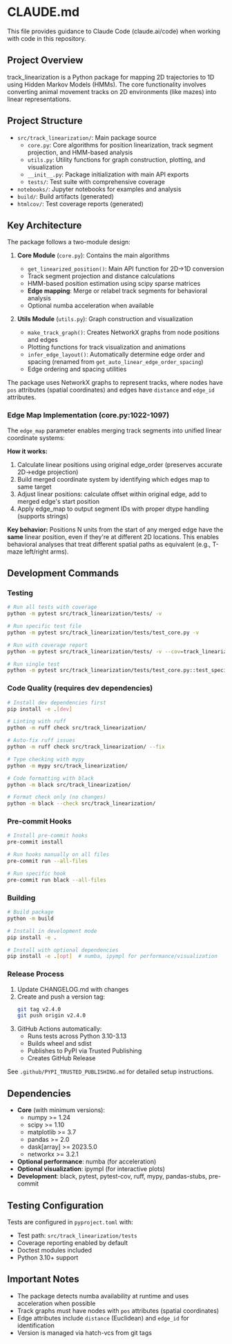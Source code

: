 # CLAUDE.md

This file provides guidance to Claude Code (claude.ai/code) when working with code in this repository.

## Project Overview

track_linearization is a Python package for mapping 2D trajectories to 1D using Hidden Markov Models (HMMs). The core functionality involves converting animal movement tracks on 2D environments (like mazes) into linear representations.

## Project Structure

- `src/track_linearization/`: Main package source
  - `core.py`: Core algorithms for position linearization, track segment projection, and HMM-based analysis
  - `utils.py`: Utility functions for graph construction, plotting, and visualization
  - `__init__.py`: Package initialization with main API exports
  - `tests/`: Test suite with comprehensive coverage
- `notebooks/`: Jupyter notebooks for examples and analysis
- `build/`: Build artifacts (generated)
- `htmlcov/`: Test coverage reports (generated)

## Key Architecture

The package follows a two-module design:

1. **Core Module** (`core.py`): Contains the main algorithms
   - `get_linearized_position()`: Main API function for 2D→1D conversion
   - Track segment projection and distance calculations
   - HMM-based position estimation using scipy sparse matrices
   - **Edge mapping**: Merge or relabel track segments for behavioral analysis
   - Optional numba acceleration when available

2. **Utils Module** (`utils.py`): Graph construction and visualization
   - `make_track_graph()`: Creates NetworkX graphs from node positions and edges
   - Plotting functions for track visualization and animations
   - `infer_edge_layout()`: Automatically determine edge order and spacing (renamed from `get_auto_linear_edge_order_spacing`)
   - Edge ordering and spacing utilities

The package uses NetworkX graphs to represent tracks, where nodes have `pos` attributes (spatial coordinates) and edges have `distance` and `edge_id` attributes.

### Edge Map Implementation (core.py:1022-1097)

The `edge_map` parameter enables merging track segments into unified linear coordinate systems:

**How it works:**
1. Calculate linear positions using original edge_order (preserves accurate 2D→edge projection)
2. Build merged coordinate system by identifying which edges map to same target
3. Adjust linear positions: calculate offset within original edge, add to merged edge's start position
4. Apply edge_map to output segment IDs with proper dtype handling (supports strings)

**Key behavior:** Positions N units from the start of any merged edge have the **same** linear position, even if they're at different 2D locations. This enables behavioral analyses that treat different spatial paths as equivalent (e.g., T-maze left/right arms).

## Development Commands

### Testing

```bash
# Run all tests with coverage
python -m pytest src/track_linearization/tests/ -v

# Run specific test file
python -m pytest src/track_linearization/tests/test_core.py -v

# Run with coverage report
python -m pytest src/track_linearization/tests/ -v --cov=track_linearization --cov-report=html --cov-report=term-missing

# Run single test
python -m pytest src/track_linearization/tests/test_core.py::test_specific_function -v
```

### Code Quality (requires dev dependencies)

```bash
# Install dev dependencies first
pip install -e .[dev]

# Linting with ruff
python -m ruff check src/track_linearization/

# Auto-fix ruff issues
python -m ruff check src/track_linearization/ --fix

# Type checking with mypy
python -m mypy src/track_linearization/

# Code formatting with black
python -m black src/track_linearization/

# Format check only (no changes)
python -m black --check src/track_linearization/
```

### Pre-commit Hooks

```bash
# Install pre-commit hooks
pre-commit install

# Run hooks manually on all files
pre-commit run --all-files

# Run specific hook
pre-commit run black --all-files
```

### Building

```bash
# Build package
python -m build

# Install in development mode
pip install -e .

# Install with optional dependencies
pip install -e .[opt]  # numba, ipympl for performance/visualization
```

### Release Process

1. Update CHANGELOG.md with changes
2. Create and push a version tag:
   ```bash
   git tag v2.4.0
   git push origin v2.4.0
   ```
3. GitHub Actions automatically:
   - Runs tests across Python 3.10-3.13
   - Builds wheel and sdist
   - Publishes to PyPI via Trusted Publishing
   - Creates GitHub Release

See `.github/PYPI_TRUSTED_PUBLISHING.md` for detailed setup instructions.

## Dependencies

- **Core** (with minimum versions):
  - numpy >= 1.24
  - scipy >= 1.10
  - matplotlib >= 3.7
  - pandas >= 2.0
  - dask[array] >= 2023.5.0
  - networkx >= 3.2.1
- **Optional performance**: numba (for acceleration)
- **Optional visualization**: ipympl (for interactive plots)
- **Development**: black, pytest, pytest-cov, ruff, mypy, pandas-stubs, pre-commit

## Testing Configuration

Tests are configured in `pyproject.toml` with:

- Test path: `src/track_linearization/tests`
- Coverage reporting enabled by default
- Doctest modules included
- Python 3.10+ support

## Important Notes

- The package detects numba availability at runtime and uses acceleration when possible
- Track graphs must have nodes with `pos` attributes (spatial coordinates)
- Edge attributes include `distance` (Euclidean) and `edge_id` for identification
- Version is managed via hatch-vcs from git tags
